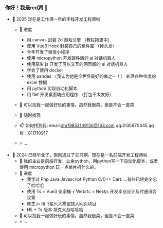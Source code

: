 ### 你好！我是red润 👋
- 🔭 2025 现在是工作满一年的半栈开发工程师啦
  - 🌱 进度
    - 用 canvas 封装 2d 游戏引擎 （教程拖更中）
    - 使用 Vue3 Hook 封装自己的组件库 （掉头发） 
    - 今年开发了微信小程序
    - 使用 micropython 开发硬件版的 ai 对话机器人 
    - 使用原生 js 开发了可以交互的网页版的 ai 对话机器人
    - 学会了使用 docker 
    - 使用 pandas （我认为他是全世界最好的库之一！） 处理各种维度的 excel 数据
    - 用 python 实现自动化脚本 
    - 用 flet 开发桌面端应用程序 （打包不太友好）
    
  - 🤔 可以找我一起做好玩的事情，虽然我很菜，但是不会一直菜
  - 💬 随时找我
  - 📫 如何找到我: email:zhr19853149156@163.com qq:3135670445 qq群：811710917
  - ⚡ ....
- 🔭 2024 已经毕业了，刚刚通过了实习期，现在是一名前端开发工程师啦
  - 👯 我的主业是前端开发，业余python，用python写一下自动化脚本，或者使用 micropython 玩一点单片机什么的。 
  - 🌱 进度
    - 我学过 Php Java Javascript Python C/C++ Dart.....有些已经完全忘了哈哈哈
    - 使用 Ts + Vue3 全家桶 + Webrtc + Nestjs 开发毕业设计及时通讯会议室
    - 原生 js 讯飞星火大模型接入网页项目
    - H5 + Ts 版本 坦克大战哈哈哈
  - 🤔 可以找我一起做好玩的事情，虽然我很菜，但是不会一直菜 
  - ⚡ ....
